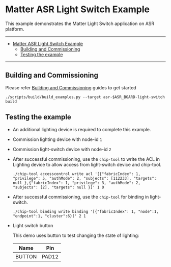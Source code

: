 ﻿# Matter ASR Light Switch Example

This example demonstrates the Matter Light Switch application on ASR platform.

---

-   [Matter ASR Light Switch Example](#matter-asr-light-switch-example)
    -   [Building and Commissioning](#building-and-commissioning)
    -   [Testing the example](#testing-the-example)

---

## Building and Commissioning

Please refer
[Building and Commissioning](../../../platforms/asr/asr_getting_started_guide.md#building-the-example-application)
guides to get started

```
./scripts/build/build_examples.py --target asr-$ASR_BOARD-light-switch build
```

## Testing the example

-   An additional lighting device is required to complete this example.
-   Commission lighting device with node-id `1`
-   Commission light-switch device with node-id `2`
-   After successful commissioning, use the `chip-tool` to write the ACL in
    Lighting device to allow access from light-switch device and chip-tool.
    ```
    ./chip-tool accesscontrol write acl '[{"fabricIndex": 1, "privilege": 5, "authMode": 2, "subjects": [112233], "targets": null },{"fabricIndex": 1, "privilege": 3, "authMode": 2, "subjects": [2], "targets": null }]' 1 0
    ```
-   After successful commissioning, use the `chip-tool` for binding in
    light-switch.
    ```
    ./chip-tool binding write binding '[{"fabricIndex": 1, "node":1, "endpoint":1, "cluster":6}]' 2 1
    ```
-   Light switch button

    This demo uses button to test changing the state of lighting:

    |  Name  |  Pin  |
    | :----: | :---: |
    | BUTTON | PAD12 |
